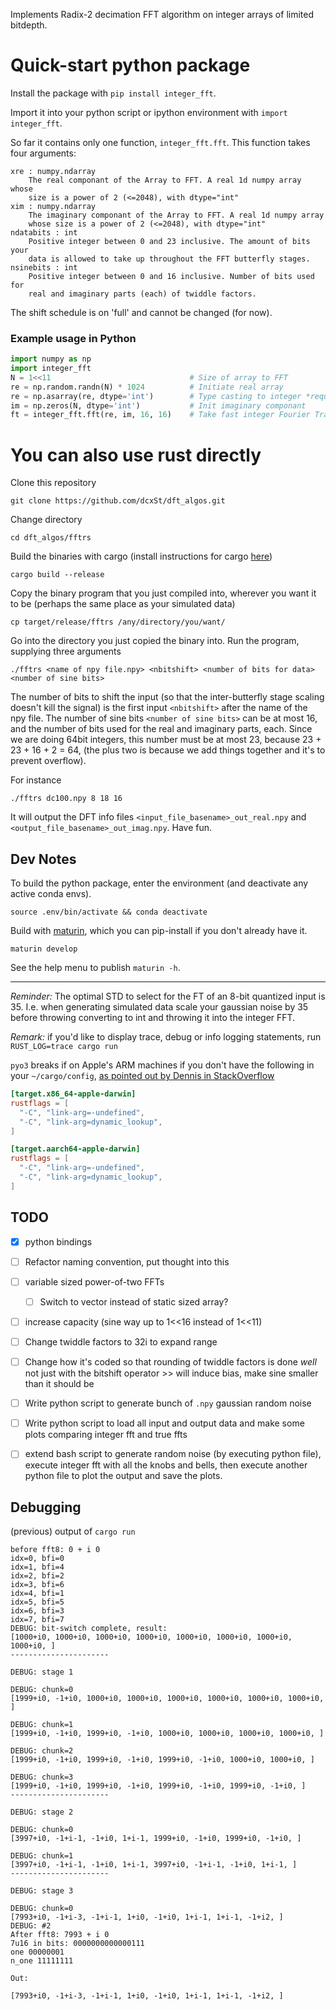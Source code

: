 Implements Radix-2 decimation FFT algorithm on integer arrays of limited bitdepth. 

# Quick-start python package

Install the package with `pip install integer_fft`. 

Import it into your python script or ipython environment with `import integer_fft`. 

So far it contains only one function, `integer_fft.fft`. This function takes four arguments: 

```
xre : numpy.ndarray
    The real componant of the Array to FFT. A real 1d numpy array whose 
    size is a power of 2 (<=2048), with dtype="int"
xim : numpy.ndarray
    The imaginary componant of the Array to FFT. A real 1d numpy array 
    whose size is a power of 2 (<=2048), with dtype="int"
ndatabits : int
    Positive integer between 0 and 23 inclusive. The amount of bits your 
    data is allowed to take up throughout the FFT butterfly stages. 
nsinebits : int
    Positive integer between 0 and 16 inclusive. Number of bits used for
    real and imaginary parts (each) of twiddle factors.
```

The shift schedule is on 'full' and cannot be changed (for now).


### Example usage in Python

```python
import numpy as np
import integer_fft
N = 1<<11                               # Size of array to FFT
re = np.random.randn(N) * 1024          # Initiate real array
re = np.asarray(re, dtype='int')        # Type casting to integer *required*
im = np.zeros(N, dtype='int')           # Init imaginary componant
ft = integer_fft.fft(re, im, 16, 16)    # Take fast integer Fourier Transform
```

# You can also use rust directly 

Clone this repository

```
git clone https://github.com/dcxSt/dft_algos.git
```

Change directory 

```
cd dft_algos/fftrs
```

Build the binaries with cargo (install instructions for cargo [here](https://doc.rust-lang.org/cargo/getting-started/installation.html))

```
cargo build --release
```

Copy the binary program that you just compiled into, wherever you want it to be (perhaps the same place as your simulated data)

```
cp target/release/fftrs /any/directory/you/want/
```

Go into the directory you just copied the binary into. Run the program, supplying three arguments

```
./fftrs <name of npy file.npy> <nbitshift> <number of bits for data> <number of sine bits>
```

The number of bits to shift the input (so that the inter-butterfly stage scaling doesn't kill the signal) is the first input `<nbitshift>` after the name of the npy file. The number of sine bits `<number of sine bits>` can be at most 16, and the number of bits used for the real and imaginary parts, each. Since we are doing 64bit integers, this number must be at most 23, because 23 + 23 + 16 + 2 = 64, (the plus two is because we add things together and it's to prevent overflow). 

For instance

```
./fftrs dc100.npy 8 18 16
```

It will output the DFT info files `<input_file_basename>_out_real.npy` and `<output_file_basename>_out_imag.npy`. Have fun. 



## Dev Notes

To build the python package, enter the environment (and deactivate any active conda envs).

```
source .env/bin/activate && conda deactivate
```

Build with [maturin](https://package.wiki/maturin), which you can pip-install if you don't already have it. 

```
maturin develop
```

See the help menu to publish `maturin -h`. 


---

*Reminder:* The optimal STD to select for the FT of an 8-bit quantized input is 35. I.e. when generating simulated data scale your gaussian noise by 35 before throwing converting to int and throwing it into the integer FFT. 

*Remark:* if you'd like to display trace, debug or info logging statements, run `RUST_LOG=trace cargo run`

`pyo3` breaks if on Apple's ARM machines if you don't have the following in your `~/cargo/config`, [as pointed out by Dennis in StackOverflow](https://stackoverflow.com/questions/28124221/error-linking-with-cc-failed-exit-code-1)

```toml
[target.x86_64-apple-darwin]
rustflags = [
  "-C", "link-arg=-undefined",
  "-C", "link-arg=dynamic_lookup",
]

[target.aarch64-apple-darwin]
rustflags = [
  "-C", "link-arg=-undefined",
  "-C", "link-arg=dynamic_lookup",
]
```

## TODO
- [x] python bindings
- [ ] Refactor naming convention, put thought into this
- [ ] variable sized power-of-two FFTs
    - [ ] Switch to vector instead of static sized array?
- [ ] increase capacity (sine way up to 1<<16 instead of 1<<11)

- [ ] Change twiddle factors to 32i to expand range
- [ ] Change how it's coded so that rounding of twiddle factors is done *well* not just with the bitshift operator >> will induce bias, make sine smaller than it should be
- [ ] Write python script to generate bunch of `.npy` gaussian random noise
- [ ] Write python script to load all input and output data and make some plots comparing integer fft and true ffts
- [ ] extend bash script to generate random noise (by executing python file), execute integer fft with all the knobs and bells, then execute another python file to plot the output and save the plots. 

## Debugging 

(previous) output of `cargo run`

```
before fft8: 0 + i 0
idx=0, bfi=0
idx=1, bfi=4
idx=2, bfi=2
idx=3, bfi=6
idx=4, bfi=1
idx=5, bfi=5
idx=6, bfi=3
idx=7, bfi=7
DEBUG: bit-switch complete, result:
[1000+i0, 1000+i0, 1000+i0, 1000+i0, 1000+i0, 1000+i0, 1000+i0, 1000+i0, ]
----------------------

DEBUG: stage 1

DEBUG: chunk=0
[1999+i0, -1+i0, 1000+i0, 1000+i0, 1000+i0, 1000+i0, 1000+i0, 1000+i0, ]

DEBUG: chunk=1
[1999+i0, -1+i0, 1999+i0, -1+i0, 1000+i0, 1000+i0, 1000+i0, 1000+i0, ]

DEBUG: chunk=2
[1999+i0, -1+i0, 1999+i0, -1+i0, 1999+i0, -1+i0, 1000+i0, 1000+i0, ]

DEBUG: chunk=3
[1999+i0, -1+i0, 1999+i0, -1+i0, 1999+i0, -1+i0, 1999+i0, -1+i0, ]
----------------------

DEBUG: stage 2

DEBUG: chunk=0
[3997+i0, -1+i-1, -1+i0, 1+i-1, 1999+i0, -1+i0, 1999+i0, -1+i0, ]

DEBUG: chunk=1
[3997+i0, -1+i-1, -1+i0, 1+i-1, 3997+i0, -1+i-1, -1+i0, 1+i-1, ]
----------------------

DEBUG: stage 3

DEBUG: chunk=0
[7993+i0, -1+i-3, -1+i-1, 1+i0, -1+i0, 1+i-1, 1+i-1, -1+i2, ]
DEBUG: #2
After fft8: 7993 + i 0
7u16 in bits: 0000000000000111
one 00000001
n_one 11111111

Out:

[7993+i0, -1+i-3, -1+i-1, 1+i0, -1+i0, 1+i-1, 1+i-1, -1+i2, ]
```



